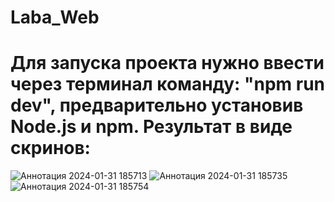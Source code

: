 # Laba_Web
# Для запуска проекта нужно ввести через терминал команду: "npm run dev", предварительно установив Node.js и npm. Результат в виде скринов:
![Аннотация 2024-01-31 185713](https://github.com/XaiCheremushka/Laba_Web/assets/124810594/fb2d2ac6-8ad4-4840-932e-edec3c970560)
![Аннотация 2024-01-31 185735](https://github.com/XaiCheremushka/Laba_Web/assets/124810594/542d03f4-e386-4dd7-a630-b50dc3de3f0c)
![Аннотация 2024-01-31 185754](https://github.com/XaiCheremushka/Laba_Web/assets/124810594/dea318e4-ee41-4a1e-85fc-4f57294d16e4)
